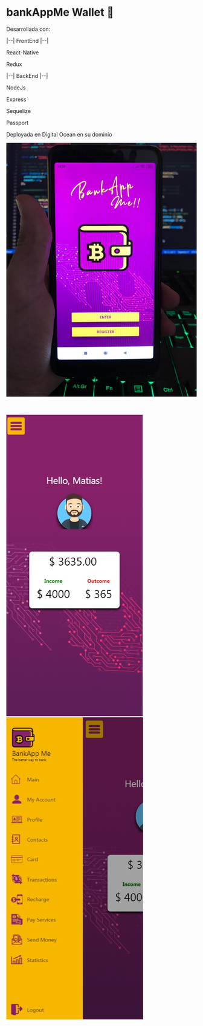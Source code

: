 # bankAppMe Wallet 🚀

Desarrollada con:

|--| FrontEnd |--|

React-Native

Redux

|--| BackEnd |--|

NodeJs

Express

Sequelize

Passport

Deployada en Digital Ocean en su dominio

<p align='left'>
    <img src='./imagenes/proyecto foto apk.jpeg' </img>
</p>
<br/>
<p align='left'>
    <img src='./imagenes/principal.jpg' </img>
    <img src='./imagenes/menu.jpg' </img>
</p>


